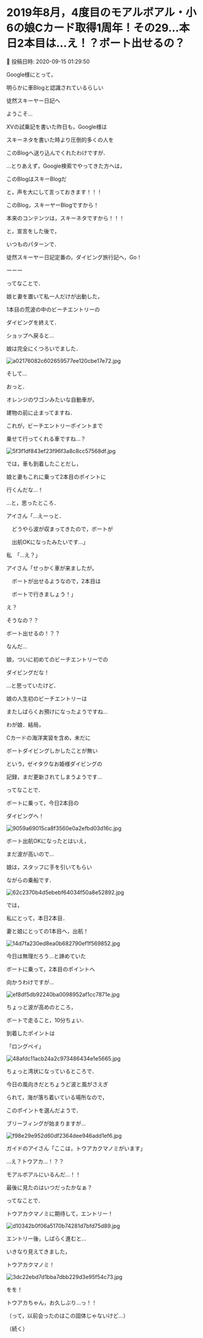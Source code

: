 # 2019年8月，4度目のモアルボアル・小6の娘Cカード取得1周年！その29…本日2本目は…え！？ボート出せるの？

📅 投稿日時: 2020-09-15 01:29:50

Google様にとって，


明らかに車Blogと認識されているらしい


徒然スキーヤー日記へ


ようこそ…





XVの試乗記を書いた昨日も，Google様は


スキーネタを書いた時より圧倒的多くの人を


このBlogへ送り込んでくれたわけですが．





…とりあえず，Google検索でやってきた方へは，


このBlogはスキーBlogだ


と，声を大にして言っておきます！！！


このBlog，スキーヤーBlogですから！


本来のコンテンツは，スキーネタですから！！！





と，宣言をした後で，


いつものパターンで．


徒然スキーヤー日記定番の，ダイビング旅行記へ，Go！





ーーー


ってなことで．


娘と妻を置いて私一人だけが出動した，


1本目の荒波の中のビーチエントリーの


ダイビングを終えて．


ショップへ戻ると…





娘は完全にくつろいでました．




![a02176082c602659577ee120cbe17e72.jpg](images/a02176082c602659577ee120cbe17e72.jpg)







そして…


おっと．


オレンジのワゴンみたいな自動車が，


建物の前に止まってますね．


これが，ビーチエントリーポイントまで


乗せて行ってくれる車ですね…？




![5f3f1df843ef23f96f3a8c8cc57568df.jpg](images/5f3f1df843ef23f96f3a8c8cc57568df.jpg)







では，車も到着したことだし，


娘と妻もこれに乗って2本目のポイントに


行くんだな…！





…と，思ったところ．





アイさん「…えーっと．


　どうやら波が収まってきたので，ボートが


　出航OKになったみたいです…」





私　「…え？」





アイさん「せっかく車が来ましたが，


　ボートが出せるようなので，2本目は


　ボートで行きましょう！」





え？


そうなの？？


ボート出せるの！？？





なんだ…


娘，ついに初めてのビーチエントリーでの


ダイビングだな！


…と思っていたけど．


娘の人生初のビーチエントリーは


またしばらくお預けになったようですね…





わが娘．結局，


Cカードの海洋実習を含め，未だに


ボートダイビングしかしたことが無い


という，ゼイタクなお姫様ダイビングの


記録，まだ更新されてしまうようです…





ってなことで．


ボートに乗って，今日2本目の


ダイビングへ！




![9059a69015ca8f3560e0a2efbd03d16c.jpg](images/9059a69015ca8f3560e0a2efbd03d16c.jpg)







ボート出航OKになったとはいえ，


まだ波が高いので…


娘は，スタッフに手を引いてもらい


ながらの乗船です．




![62c2370b4d5ebebf64034f50a8e52892.jpg](images/62c2370b4d5ebebf64034f50a8e52892.jpg)







では，


私にとって，本日2本目．


妻と娘にとっての1本目へ，出航！




![14d7fa230ed8ea0b682790ef1f569852.jpg](images/14d7fa230ed8ea0b682790ef1f569852.jpg)







今日は無理だろう…と諦めていた


ボートに乗って，2本目のポイントへ


向かうわけですが…




![ef8df5db92240ba0098952af1cc7871e.jpg](images/ef8df5db92240ba0098952af1cc7871e.jpg)







ちょっと波が高めのところ，


ボートで走ること，10分ちょい．


到着したポイントは


「ロングベイ」




![48afdc11acb24a2c973486434e1e5665.jpg](images/48afdc11acb24a2c973486434e1e5665.jpg)







ちょっと湾状になっているところで．


今日の風向きだとちょうど波と風がさえぎ


られて，海が落ち着いている場所なので，


このポイントを選んだようで．


ブリーフィングが始まりますが…




![f98e29e952d60df2364dee946add1ef6.jpg](images/f98e29e952d60df2364dee946add1ef6.jpg)







ガイドのアイさん「ここは，トウアカクマノミがいます」





…え？トウアカ…！？？


モアルボアルにいるんだ…！！


最後に見たのはいつだったかなぁ？





ってなことで．


トウアカクマノミに期待して，エントリー！




![d10342b0f06a5170b74281d7bfd75d89.jpg](images/d10342b0f06a5170b74281d7bfd75d89.jpg)







エントリー後，しばらく進むと…


いきなり見えてきました，


トウアカクマノミ！




![3dc22ebd7d1bba7dbb229d3e95f54c73.jpg](images/3dc22ebd7d1bba7dbb229d3e95f54c73.jpg)




をを！


トウアカちゃん，お久しぶり…っ！！


（って，以前会ったのはこの固体じゃないけど…）





（続く）
